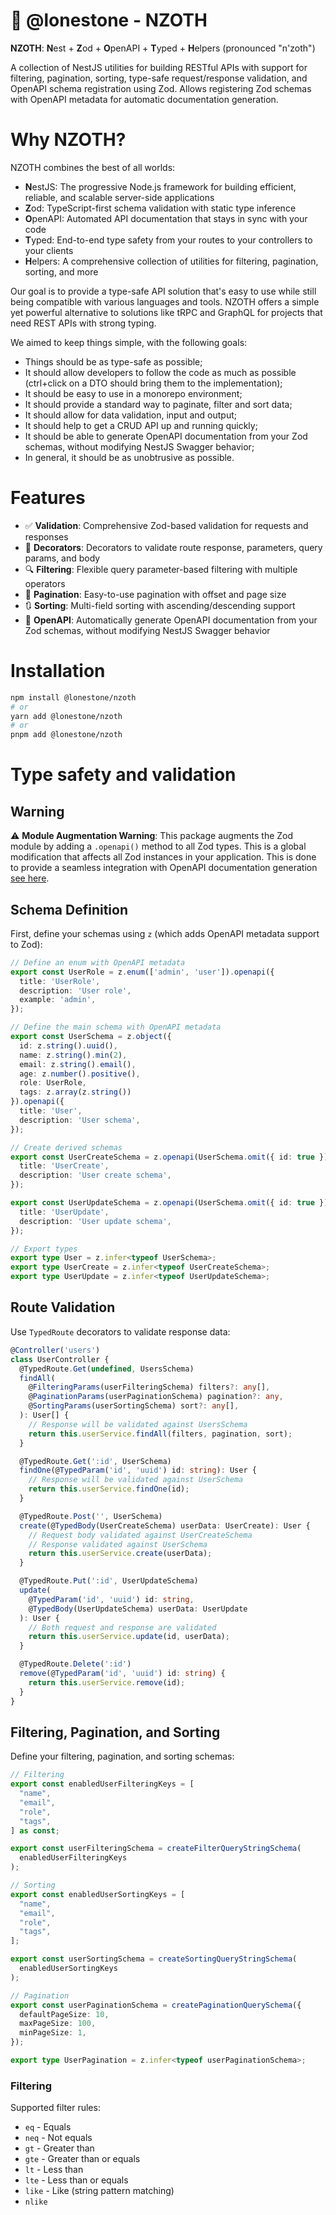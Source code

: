 # 🐙 @lonestone - NZOTH

**NZOTH**: **N**est + **Z**od + **O**penAPI + **T**yped + **H**elpers
(pronounced "n'zoth")

A collection of NestJS utilities for building RESTful APIs with support for filtering, pagination, sorting, type-safe request/response validation, and OpenAPI schema registration using Zod. Allows registering Zod schemas with OpenAPI metadata for automatic documentation generation.

# Why NZOTH?

NZOTH combines the best of all worlds:
- **N**estJS: The progressive Node.js framework for building efficient, reliable, and scalable server-side applications
- **Z**od: TypeScript-first schema validation with static type inference
- **O**penAPI: Automated API documentation that stays in sync with your code
- **T**yped: End-to-end type safety from your routes to your controllers to your clients
- **H**elpers: A comprehensive collection of utilities for filtering, pagination, sorting, and more

Our goal is to provide a type-safe API solution that's easy to use while still being compatible with various languages and tools. NZOTH offers a simple yet powerful alternative to solutions like tRPC and GraphQL for projects that need REST APIs with strong typing.

We aimed to keep things simple, with the following goals:

- Things should be as type-safe as possible;
- It should allow developers to follow the code as much as possible (ctrl+click on a DTO should bring them to the implementation);
- It should be easy to use in a monorepo environment;
- It should provide a standard way to paginate, filter and sort data;
- It should allow for data validation, input and output;
- It should help to get a CRUD API up and running quickly;
- It should be able to generate OpenAPI documentation from your Zod schemas, without modifying NestJS Swagger behavior;
- In general, it should be as unobtrusive as possible.

# Features

- ✅ **Validation**: Comprehensive Zod-based validation for requests and responses
- 🎯 **Decorators**: Decorators to validate route response, parameters, query params, and body
- 🔍 **Filtering**: Flexible query parameter-based filtering with multiple operators
- 📄 **Pagination**: Easy-to-use pagination with offset and page size
- 🔃 **Sorting**: Multi-field sorting with ascending/descending support
- 📄 **OpenAPI**: Automatically generate OpenAPI documentation from your Zod schemas, without modifying NestJS Swagger behavior

# Installation

```bash
npm install @lonestone/nzoth
# or
yarn add @lonestone/nzoth
# or
pnpm add @lonestone/nzoth
```

# Type safety and validation

## Warning

⚠️ **Module Augmentation Warning**: This package augments the Zod module by adding a `.openapi()` method to all Zod types. This is a global modification that affects all Zod instances in your application. This is done to provide a seamless integration with OpenAPI documentation generation [see here](./packages/core/src/server.ts).

## Schema Definition

First, define your schemas using `z` (which adds OpenAPI metadata support to Zod):

```typescript
// Define an enum with OpenAPI metadata
export const UserRole = z.enum(['admin', 'user']).openapi({
  title: 'UserRole',
  description: 'User role',
  example: 'admin',
});

// Define the main schema with OpenAPI metadata
export const UserSchema = z.object({
  id: z.string().uuid(),
  name: z.string().min(2),
  email: z.string().email(),
  age: z.number().positive(),
  role: UserRole,
  tags: z.array(z.string())
}).openapi({
  title: 'User',
  description: 'User schema',
});

// Create derived schemas
export const UserCreateSchema = z.openapi(UserSchema.omit({ id: true }), {
  title: 'UserCreate',
  description: 'User create schema',
});

export const UserUpdateSchema = z.openapi(UserSchema.omit({ id: true }), {
  title: 'UserUpdate',
  description: 'User update schema',
});

// Export types
export type User = z.infer<typeof UserSchema>;
export type UserCreate = z.infer<typeof UserCreateSchema>;
export type UserUpdate = z.infer<typeof UserUpdateSchema>;
```

## Route Validation

Use `TypedRoute` decorators to validate response data:

```typescript
@Controller('users')
class UserController {
  @TypedRoute.Get(undefined, UsersSchema)
  findAll(
    @FilteringParams(userFilteringSchema) filters?: any[],
    @PaginationParams(userPaginationSchema) pagination?: any,
    @SortingParams(userSortingSchema) sort?: any[],
  ): User[] {
    // Response will be validated against UsersSchema
    return this.userService.findAll(filters, pagination, sort);
  }

  @TypedRoute.Get(':id', UserSchema)
  findOne(@TypedParam('id', 'uuid') id: string): User {
    // Response will be validated against UserSchema
    return this.userService.findOne(id);
  }

  @TypedRoute.Post('', UserSchema)
  create(@TypedBody(UserCreateSchema) userData: UserCreate): User {
    // Request body validated against UserCreateSchema
    // Response validated against UserSchema
    return this.userService.create(userData);
  }

  @TypedRoute.Put(':id', UserUpdateSchema)
  update(
    @TypedParam('id', 'uuid') id: string,
    @TypedBody(UserUpdateSchema) userData: UserUpdate
  ): User {
    // Both request and response are validated
    return this.userService.update(id, userData);
  }

  @TypedRoute.Delete(':id')
  remove(@TypedParam('id', 'uuid') id: string) {
    return this.userService.remove(id);
  }
}
```

## Filtering, Pagination, and Sorting

Define your filtering, pagination, and sorting schemas:

```typescript
// Filtering
export const enabledUserFilteringKeys = [
  "name",
  "email",
  "role",
  "tags",
] as const;

export const userFilteringSchema = createFilterQueryStringSchema(
  enabledUserFilteringKeys
);

// Sorting
export const enabledUserSortingKeys = [
  "name",
  "email",
  "role",
  "tags",
];

export const userSortingSchema = createSortingQueryStringSchema(
  enabledUserSortingKeys
);

// Pagination
export const userPaginationSchema = createPaginationQuerySchema({
  defaultPageSize: 10,
  maxPageSize: 100,
  minPageSize: 1,
});

export type UserPagination = z.infer<typeof userPaginationSchema>;
```

### Filtering

Supported filter rules:
- `eq` - Equals
- `neq` - Not equals
- `gt` - Greater than
- `gte` - Greater than or equals
- `lt` - Less than
- `lte` - Less than or equals
- `like` - Like (string pattern matching)
- `nlike`
